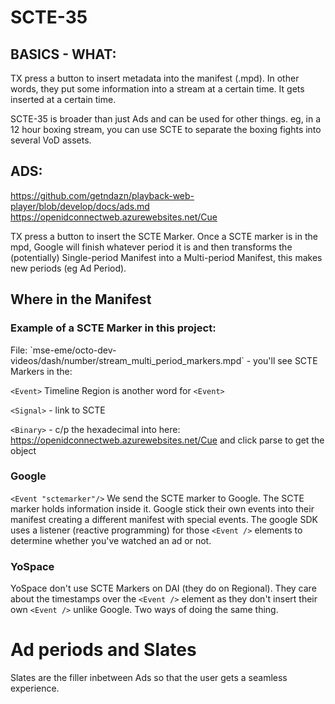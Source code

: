<h1> SCTE-35 </h1>

<h2> BASICS - WHAT: </h2>
TX press a button to insert metadata into the manifest (.mpd). In other words, they put some information into a stream at a certain time. It gets inserted at a certain time.

SCTE-35 is broader than just Ads and can be used for other things. eg, in a 12 hour boxing stream, you can use SCTE to separate the boxing fights into several VoD assets.


<h2> ADS: </h2>

https://github.com/getndazn/playback-web-player/blob/develop/docs/ads.md
https://openidconnectweb.azurewebsites.net/Cue 

TX press a button to insert the SCTE Marker. Once a SCTE marker is in the mpd, Google will finish whatever period it is and then transforms the (potentially) Single-period Manifest into a Multi-period Manifest, this makes new periods (eg Ad Period). 

<h2> Where in the Manifest </h2>

<h3> Example of a SCTE Marker in this project: </h3> 
File: `mse-eme/octo-dev-videos/dash/number/stream_multi_period_markers.mpd` - you'll see SCTE Markers in the:

`<Event>` Timeline Region is another word for `<Event>`

`<Signal>` - link to SCTE

`<Binary>` - c/p the hexadecimal into here: https://openidconnectweb.azurewebsites.net/Cue and click parse to get the object

<h3> Google</h3>

`<Event "sctemarker"/>` We send the SCTE marker to Google. The SCTE marker holds information inside it. Google stick their own events into their manifest creating a different manifest with special events. The google SDK uses a listener (reactive programming) for those `<Event />` elements to determine whether you've watched an ad or not. 

<h3> YoSpace </h3>

YoSpace don't use SCTE Markers on DAI (they do on Regional). They care about the timestamps over the `<Event />` element as they don't insert their own `<Event />` unlike Google. Two ways of doing the same thing.

<h1> Ad periods and Slates </h1>

Slates are the filler inbetween Ads so that the user gets a seamless experience.

